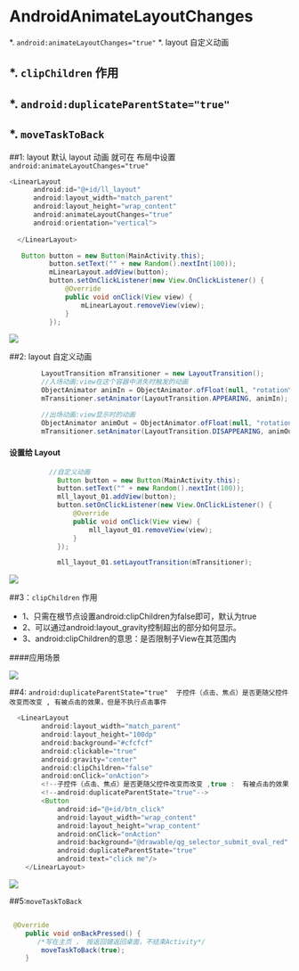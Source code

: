 # AndroidAnimateLayoutChanges


 *. `android:animateLayoutChanges="true"` 
 *.  layout  自定义动画 
## *.  `clipChildren` 作用  
## *. `android:duplicateParentState="true" `
## *. `moveTaskToBack `






##1: layout     默认 layout 动画 就可在 布局中设置 `android:animateLayoutChanges="true"` 
  
  ```Java
  <LinearLayout
        android:id="@+id/ll_layout"
        android:layout_width="match_parent"
        android:layout_height="wrap_content"
        android:animateLayoutChanges="true"
        android:orientation="vertical">
        
    </LinearLayout>
  ```
  
  
  
  ```Java 
     Button button = new Button(MainActivity.this);
            button.setText("" + new Random().nextInt(100));
            mLinearLayout.addView(button);
            button.setOnClickListener(new View.OnClickListener() {
                @Override
                public void onClick(View view) {
                    mLinearLayout.removeView(view);
                }
            });
  ```
  
  
     
   ![](https://github.com/SomnusWu/AndroidAnimateLayoutChanges/blob/master/layout_default.gif)  
  
  
  
##2: layout  自定义动画 

```Java
        LayoutTransition mTransitioner = new LayoutTransition();
        //入场动画:view在这个容器中消失时触发的动画
        ObjectAnimator animIn = ObjectAnimator.ofFloat(null, "rotationY", 0f, 360f, 0f);
        mTransitioner.setAnimator(LayoutTransition.APPEARING, animIn);

        //出场动画:view显示时的动画
        ObjectAnimator animOut = ObjectAnimator.ofFloat(null, "rotation", 0f, 90f, 0f);
        mTransitioner.setAnimator(LayoutTransition.DISAPPEARING, animOut);
```

#### 设置给 Layout 
```Java
          //自定义动画
            Button button = new Button(MainActivity.this);
            button.setText("" + new Random().nextInt(100));
            mll_layout_01.addView(button);
            button.setOnClickListener(new View.OnClickListener() {
                @Override
                public void onClick(View view) {
                    mll_layout_01.removeView(view);
                }
            });

            mll_layout_01.setLayoutTransition(mTransitioner);
```
![](https://github.com/SomnusWu/AndroidAnimateLayoutChanges/blob/master/layout_custom.gif)  


##3：`clipChildren` 作用  

* 1、只需在根节点设置android:clipChildren为false即可，默认为true</br>
* 2、可以通过android:layout_gravity控制超出的部分如何显示。</br>
* 3、android:clipChildren的意思：是否限制子View在其范围内</br>


####应用场景 


![](https://github.com/SomnusWu/AndroidAnimateLayoutChanges/blob/master/bg_clipchildren.png)  


##4: `android:duplicateParentState="true"  子控件（点击、焦点）是否更随父控件改变而改变 , 有被点击的效果，但是不执行点击事件`

```Java
  <LinearLayout
        android:layout_width="match_parent"
        android:layout_height="100dp"
        android:background="#cfcfcf"
        android:clickable="true"
        android:gravity="center"
        android:clipChildren="false"
        android:onClick="onAction">
        <!--子控件（点击、焦点）是否更随父控件改变而改变 ,true :  有被点击的效果，但是不执行点击事件-->
        <!--android:duplicateParentState="true"-->
        <Button
            android:id="@+id/btn_click"
            android:layout_width="wrap_content"
            android:layout_height="wrap_content"
            android:onClick="onAction"
            android:background="@drawable/qg_selector_submit_oval_red"
            android:duplicateParentState="true"
            android:text="click me"/>
    </LinearLayout>
```
![](https://github.com/SomnusWu/AndroidAnimateLayoutChanges/blob/master/button_status.gif)



##5:`moveTaskToBack`

```Java

 @Override
    public void onBackPressed() {
       /*写在主页 ， 按返回键返回桌面，不结束Activity*/
        moveTaskToBack(true);
    }

```
 







